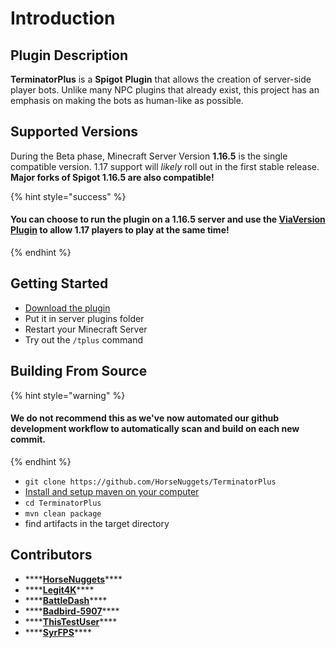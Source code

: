 # Introduction

## Plugin Description

**TerminatorPlus** is a **Spigot** **Plugin** that allows the creation of server-side player bots. Unlike many NPC plugins that already exist, this project has an emphasis on making the bots as human-like as possible.

## Supported Versions

During the Beta phase, Minecraft Server Version **1.16.5** is the single compatible version. 1.17 support will _likely_ roll out in the first stable release. **Major forks of Spigot 1.16.5 are also compatible!**

{% hint style="success" %}
#### You can choose to run the plugin on a 1.16.5 server and use the [ViaVersion Plugin](https://www.spigotmc.org/resources/viaversion.19254/) to allow 1.17 players to play at the same time!
{% endhint %}

## Getting Started

* [Download the plugin](https://discord.gg/horsenuggets)
* Put it in server plugins folder
* Restart your Minecraft Server
* Try out the `/tplus` command

## Building From Source

{% hint style="warning" %}
#### We do not recommend this as we've now automated our github development workflow to automatically scan and build on each new commit.
{% endhint %}

* `git clone https://github.com/HorseNuggets/TerminatorPlus`
* [Install and setup maven on your computer](https://maven.apache.org/install.html)
* `cd TerminatorPlus`
* `mvn clean package`
* find artifacts in the target directory

## Contributors

* \*\*\*\*[**HorseNuggets**](https://github.com/HorseNuggets)\*\*\*\*
* \*\*\*\*[**Legit4K**](https://github.com/Legit4K)\*\*\*\*
* \*\*\*\*[**BattleDash**](https://github.com/BattleDash)\*\*\*\*
* \*\*\*\*[**Badbird-5907**](https://github.com/Badbird-5907)\*\*\*\*
* \*\*\*\*[**ThisTestUser**](https://github.com/ThisTestUser)\*\*\*\*
* \*\*\*\*[**SyrFPS**](https://github.com/SyrFPS)\*\*\*\*

